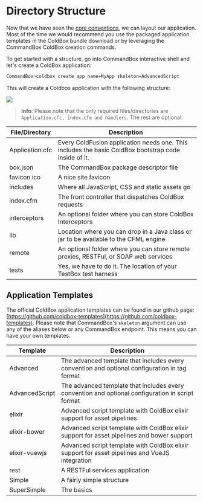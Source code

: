 # Directory Structure

Now that we have seen the [core conventions](conventions.md), we can layout our application. Most of the time we would recommend you use the packaged application templates in the ColdBox bundle download or by leveraging the CommandBox ColdBox creation commands.

To get started with a structure, go into CommandBox interactive shell and let's create a ColdBox application:

```bash
CommandBox>coldbox create app name=MyApp skeleton=AdvancedScript
```

This will create a Coldbox application with the following structure:

![](https://raw.githubusercontent.com/ortus-docs/coldbox-docs/master/full/images/ApplicationTemplate.png)

> **Info**: Please note that the only required files/directories are `Application.cfc, index.cfm and handlers`. The rest are optional.

| File/Directory | Description |
| --- | --- |
| Application.cfc | Every ColdFusion application needs one. This includes the basic ColdBox bootstrap code inside of it. |
| box.json | The CommandBox package descriptor file |
| favicon.ico | A nice site favicon |
| includes | Where all JavaScript, CSS and static assets go |
| index.cfm | The front controller that dispatches ColdBox requests |
| interceptors | An optional folder where you can store ColdBox Interceptors |
| lib | Location where you can drop in a Java class or jar to be available to the CFML engine |
| remote | An optional folder where you can store remote proxies, RESTFul, or SOAP web services |
| tests | Yes, we have to do it. The location of your TestBox test harness |

## Application Templates

The official ColdBox application templates can be found in our github page: [https://github.com/coldbox-templates](https://github.com/coldbox-templates). Please note that CommandBox's `skeleton` argument can use any of the aliases below or any CommandBox endpoint. This means you can have your own templates.

| Template | Description |
| --- | --- |
| Advanced | The advanced template that includes every convention and optional configuration in tag format |
| AdvancedScript | The advanced template that includes every convention and optional configuration in script format |
| elixir | Advanced script template with ColdBox elixir support for asset pipelines |
| elixir-bower | Advanced script template with ColdBox elixir support for asset pipelines and bower support |
| elixir-vuewjs | Advanced script template with ColdBox elixir support for asset pipelines and VueJS integration |
| rest | A RESTFul services application |
| Simple | A fairly simple structure |
| SuperSimple | The basics |

